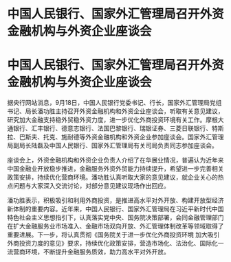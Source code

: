 # 中国人民银行、国家外汇管理局召开外资金融机构与外资企业座谈会

# 中国人民银行、国家外汇管理局召开外资金融机构与外资企业座谈会

据央行网站消息，9月18日，中国人民银行党委书记、行长，国家外汇管理局党组书记、局长潘功胜主持召开外资金融机构和外资企业座谈会，听取有关意见建议，研究加大金融支持稳外贸稳外资力度，进一步优化外商投资环境有关工作。摩根大通银行、汇丰银行、德意志银行、法国巴黎银行、瑞银证券、三菱日联银行、特斯拉、巴斯夫、托克、施耐德等外资金融机构和外资企业参加座谈会。国家外汇管理局副局长陆磊及中国人民银行、国家外汇管理局有关司局负责同志参加座谈会。

座谈会上，外资金融机构和外资企业负责人介绍了在华展业情况，普遍认为近年来中国金融业开放稳步推进，金融服务外资外贸能力持续提升，希望进一步完善相关政策安排，持续优化营商环境。潘功胜认真听取大家的意见建议，就企业关心的热点问题与大家深入交流讨论，对部分意见建议现场作出回应。

潘功胜表示，积极吸引和利用外商投资，是推进高水平对外开放、构建开放型经济新体制的重要内容。近年来，中国人民银行、国家外汇管理局在习近平新时代中国特色社会主义思想指引下，认真落实党中央、国务院决策部署，会同金融管理部门在扩大金融服务业市场准入、金融市场双向开放、外汇管理体制改革等领域取得了重要进展。下一步，将认真贯彻《国务院关于进一步优化外商投资环境
加大吸引外商投资力度的意见》要求，持续优化政策安排，营造市场化、法治化、国际化一流营商环境，不断提升金融服务质效，助力高水平对外开放。

